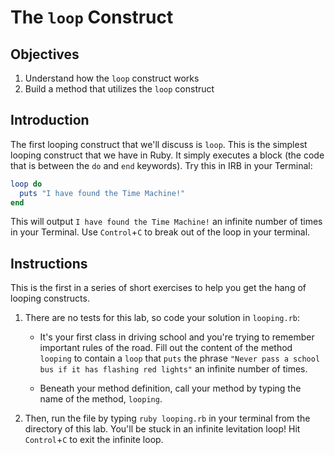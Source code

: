 # The `loop` Construct

## Objectives

1. Understand how the `loop` construct works
2. Build a method that utilizes the `loop` construct

## Introduction

The first looping construct that we'll discuss is `loop`. This is the simplest
looping construct that we have in Ruby. It simply executes a block (the code
that is between the `do` and `end` keywords). Try this in IRB in your Terminal:

```ruby
loop do
  puts "I have found the Time Machine!"
end
```

This will output `I have found the Time Machine!` an infinite number of times in
your Terminal. Use `Control`+`C` to break out of the loop in your terminal.

## Instructions

This is the first in a series of short exercises to help you get the hang of
looping constructs.

1. There are no tests for this lab, so code your solution in `looping.rb`:

   - It's your first class in driving school and you're trying to remember important
   rules of the road. Fill out the content of the method `looping` to contain a `loop`
   that `puts` the phrase `"Never pass a school bus if it has flashing red lights"`
     an infinite number of times.

   - Beneath your method definition, call your method by typing the name of the
     method, `looping`.

2. Then, run the file by typing `ruby looping.rb` in your terminal from the
   directory of this lab. You'll be stuck in an infinite levitation loop! Hit
   `Control`+`C` to exit the infinite loop.


